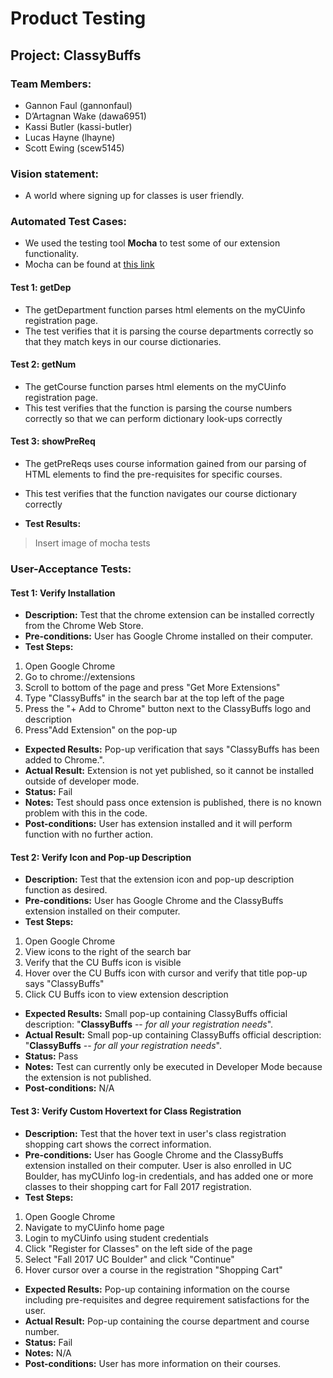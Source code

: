 # Product Testing

## Project: ClassyBuffs
### Team Members:
* Gannon Faul (gannonfaul)
* D’Artagnan Wake (dawa6951)
* Kassi Butler (kassi-butler)
* Lucas Hayne (lhayne)
* Scott Ewing (scew5145)

### Vision statement: 
* A world where signing up for classes is user friendly.

### Automated Test Cases:
* We used the testing tool **Mocha** to test some of our extension functionality.
* Mocha can be found at [this link](https://mochajs.org/)
#### Test 1: getDep
* The getDepartment function parses html elements on the myCUinfo registration page.
* The test verifies that it is parsing the course departments correctly so that they match keys in our course dictionaries.
#### Test 2: getNum
* The getCourse function parses html elements on the myCUinfo registration page.
* This test verifies that the function is parsing the course numbers correctly so that we can perform dictionary look-ups correctly
#### Test 3: showPreReq
* The getPreReqs uses course information gained from our parsing of HTML elements to find the pre-requisites for specific courses.
* This test verifies that the function navigates our course dictionary correctly

* **Test Results:**
> Insert image of mocha tests

### User-Acceptance Tests: 

#### Test 1: Verify Installation
* **Description:** Test that the chrome extension can be installed correctly from the Chrome Web Store.
* **Pre-conditions:** User has Google Chrome installed on their computer.
* **Test Steps:**
 1. Open Google Chrome
 2. Go to chrome://extensions
 3. Scroll to bottom of the page and press "Get More Extensions"
 4. Type "ClassyBuffs" in the search bar at the top left of the page
 5. Press the "+ Add to Chrome" button next to the ClassyBuffs logo and description
 6. Press"Add Extension" on the pop-up
* **Expected Results:** Pop-up verification that says "ClassyBuffs has been added to Chrome.".
* **Actual Result:** Extension is not yet published, so it cannot be installed outside of developer mode.
* **Status:** Fail
* **Notes:** Test should pass once extension is published, there is no known problem with this in the code.
* **Post-conditions:** User has extension installed and it will perform function with no further action.

#### Test 2: Verify Icon and Pop-up Description
* **Description:** Test that the extension icon and pop-up description function as desired.
* **Pre-conditions:** User has Google Chrome and the ClassyBuffs extension installed on their computer.
* **Test Steps:**
 1. Open Google Chrome
 2. View icons to the right of the search bar
 3. Verify that the CU Buffs icon is visible
 4. Hover over the CU Buffs icon with cursor and verify that title pop-up says "ClassyBuffs"
 5. Click CU Buffs icon to view extension description
* **Expected Results:** Small pop-up containing ClassyBuffs official description: "**ClassyBuffs** -- *for all your registration needs*".
* **Actual Result:** Small pop-up containing ClassyBuffs official description: "**ClassyBuffs** -- *for all your registration needs*".
* **Status:** Pass
* **Notes:** Test can currently only be executed in Developer Mode because the extension is not published.
* **Post-conditions:** N/A

#### Test 3: Verify Custom Hovertext for Class Registration
* **Description:** Test that the hover text in user's class registration shopping cart shows the correct information.
* **Pre-conditions:** User has Google Chrome and the ClassyBuffs extension installed on their computer. User is also enrolled in UC Boulder, has myCUinfo log-in credentials, and has added one or more classes to their shopping cart for Fall 2017 registration.
* **Test Steps:**
 1. Open Google Chrome
 2. Navigate to myCUinfo home page
 3. Login to myCUinfo using student credentials
 4. Click "Register for Classes" on the left side of the page
 5. Select "Fall 2017 UC Boulder" and click "Continue"
 6. Hover cursor over a course in the registration "Shopping Cart"
* **Expected Results:** Pop-up containing information on the course including pre-requisites and degree requirement satisfactions for the user.
* **Actual Result:** Pop-up containing the course department and course number.
* **Status:** Fail
* **Notes:** N/A
* **Post-conditions:** User has more information on their courses.

